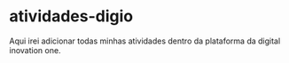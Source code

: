 # atividades-digio
Aqui irei adicionar todas minhas atividades dentro da plataforma da digital inovation one.

